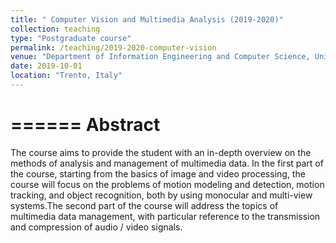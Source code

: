 ```yaml
---
title: " Computer Vision and Multimedia Analysis (2019-2020)"
collection: teaching
type: "Postgraduate course"
permalink: /teaching/2019-2020-computer-vision
venue: "Department of Information Engineering and Computer Science, UniTN"
date: 2019-10-01
location: "Trento, Italy"
---
```


======
Abstract
======

The course aims to provide the student with an in-depth overview on the methods of analysis and management of multimedia data. In the first part of the course, starting from the basics of image and video processing, the course will focus on the problems of motion modeling and detection, motion tracking, and object recognition, both by using monocular and multi-view systems.The second part of the course will address the topics of multimedia data management, with particular reference to the transmission and compression of audio / video signals.